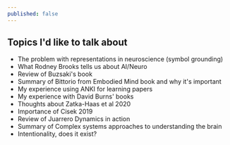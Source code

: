 ```yaml
---
published: false
---
```

## Topics I'd like to talk about 

+ The problem with representations in neuroscience (symbol grounding)
+ What Rodney Brooks tells us about AI/Neuro
+ Review of Buzsaki's book
+ Summary of Bittorio from Embodied Mind book and why it's important
+ My experience using ANKI for learning papers
+ My experience with David Burns' books
+ Thoughts about Zatka-Haas et al 2020
+ Importance of Cisek 2019
+ Review of Juarrero Dynamics in action
+ Summary of Complex systems approaches to understanding the brain
+ Intentionality, does it exist?
